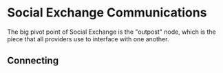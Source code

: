 # Social Exchange Communications
The big pivot point of Social Exchange is the "outpost" node, which is the piece that all providers use to interface with one another.

## Connecting


